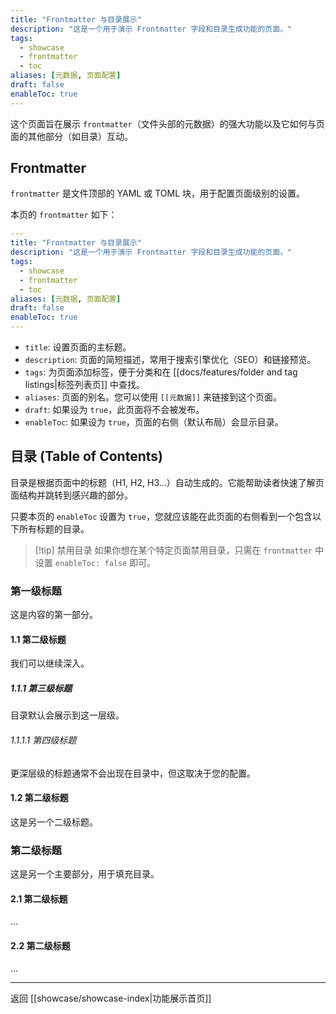 ```yaml
---
title: "Frontmatter 与目录展示"
description: "这是一个用于演示 Frontmatter 字段和目录生成功能的页面。"
tags:
  - showcase
  - frontmatter
  - toc
aliases: [元数据, 页面配置]
draft: false
enableToc: true
---
```


这个页面旨在展示 `frontmatter`（文件头部的元数据）的强大功能以及它如何与页面的其他部分（如目录）互动。

## Frontmatter

`frontmatter` 是文件顶部的 YAML 或 TOML 块，用于配置页面级别的设置。

本页的 `frontmatter` 如下：
```yaml
---
title: "Frontmatter 与目录展示"
description: "这是一个用于演示 Frontmatter 字段和目录生成功能的页面。"
tags:
  - showcase
  - frontmatter
  - toc
aliases: [元数据, 页面配置]
draft: false
enableToc: true
---
```

- `title`: 设置页面的主标题。
- `description`: 页面的简短描述，常用于搜索引擎优化（SEO）和链接预览。
- `tags`: 为页面添加标签，便于分类和在 [[docs/features/folder and tag listings|标签列表页]] 中查找。
- `aliases`: 页面的别名。您可以使用 `[[元数据]]` 来链接到这个页面。
- `draft`: 如果设为 `true`，此页面将不会被发布。
- `enableToc`: 如果设为 `true`，页面的右侧（默认布局）会显示目录。

## 目录 (Table of Contents)

目录是根据页面中的标题（H1, H2, H3...）自动生成的。它能帮助读者快速了解页面结构并跳转到感兴趣的部分。

只要本页的 `enableToc` 设置为 `true`，您就应该能在此页面的右侧看到一个包含以下所有标题的目录。

> [!tip] 禁用目录
> 如果你想在某个特定页面禁用目录，只需在 `frontmatter` 中设置 `enableToc: false` 即可。

### 第一级标题

这是内容的第一部分。

#### 1.1 第二级标题

我们可以继续深入。

##### 1.1.1 第三级标题

目录默认会展示到这一层级。

###### 1.1.1.1 第四级标题

更深层级的标题通常不会出现在目录中，但这取决于您的配置。

#### 1.2 第二级标题

这是另一个二级标题。

### 第二级标题

这是另一个主要部分，用于填充目录。

#### 2.1 第二级标题

...

#### 2.2 第二级标题

...

---
返回 [[showcase/showcase-index|功能展示首页]] 